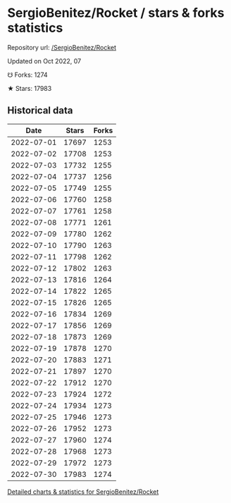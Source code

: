 # SergioBenitez/Rocket / stars & forks statistics

Repository url: [/SergioBenitez/Rocket](https://github.com/SergioBenitez/Rocket)

Updated on Oct 2022, 07

☋ Forks: 1274

★ Stars: 17983

## Historical data
| Date | Stars | Forks |
|------|-------|-------|
| 2022-07-01 | 17697 | 1253 | 
| 2022-07-02 | 17708 | 1253 | 
| 2022-07-03 | 17732 | 1255 | 
| 2022-07-04 | 17737 | 1256 | 
| 2022-07-05 | 17749 | 1255 | 
| 2022-07-06 | 17760 | 1258 | 
| 2022-07-07 | 17761 | 1258 | 
| 2022-07-08 | 17771 | 1261 | 
| 2022-07-09 | 17780 | 1262 | 
| 2022-07-10 | 17790 | 1263 | 
| 2022-07-11 | 17798 | 1262 | 
| 2022-07-12 | 17802 | 1263 | 
| 2022-07-13 | 17816 | 1264 | 
| 2022-07-14 | 17822 | 1265 | 
| 2022-07-15 | 17826 | 1265 | 
| 2022-07-16 | 17834 | 1269 | 
| 2022-07-17 | 17856 | 1269 | 
| 2022-07-18 | 17873 | 1269 | 
| 2022-07-19 | 17878 | 1270 | 
| 2022-07-20 | 17883 | 1271 | 
| 2022-07-21 | 17897 | 1270 | 
| 2022-07-22 | 17912 | 1270 | 
| 2022-07-23 | 17924 | 1272 | 
| 2022-07-24 | 17934 | 1273 | 
| 2022-07-25 | 17946 | 1273 | 
| 2022-07-26 | 17952 | 1273 | 
| 2022-07-27 | 17960 | 1274 | 
| 2022-07-28 | 17968 | 1273 | 
| 2022-07-29 | 17972 | 1273 | 
| 2022-07-30 | 17983 | 1274 | 


[Detailed charts & statistics for SergioBenitez/Rocket](https://reviewgithub.com/rep/SergioBenitez/Rocket)
